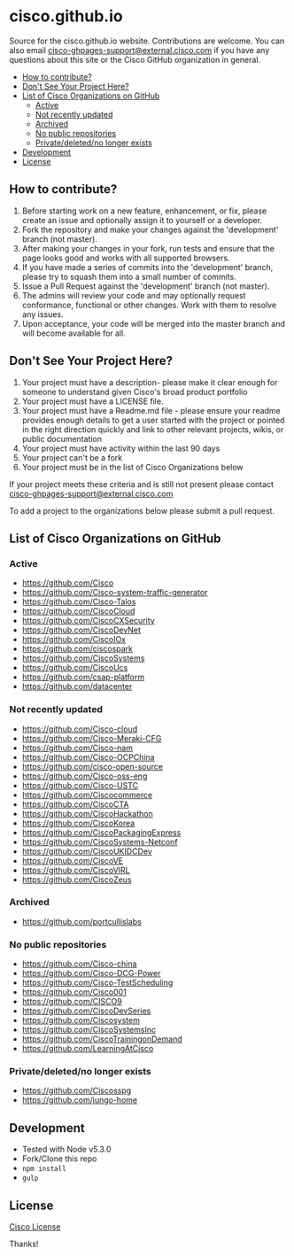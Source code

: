 # cisco.github.io

Source for the cisco.github.io website. Contributions are welcome.
You can also email cisco-ghpages-support@external.cisco.com if you have any questions about this site or the
Cisco GitHub organization in general.

- [How to contribute?](#how-to-contribute)
- [Don't See Your Project Here?](#dont-see-your-project-here)
- [List of Cisco Organizations on GitHub](#list-of-cisco-organizations-on-github)
  - [Active](#active)
  - [Not recently updated](#not-recently-updated)
  - [Archived](#archived)
  - [No public repositories](#no-public-repositories)
  - [Private/deleted/no longer exists](#privatedeletedno-longer-exists)
- [Development](#development)
- [License](#license)

## How to contribute?

1. Before starting work on a new feature, enhancement, or fix, please create an issue and optionally assign it to yourself or a developer.
1. Fork the repository and make your changes against the 'development' branch (not master).
1. After making your changes in your fork, run tests and ensure that the page looks good and works with all supported browsers.
1. If you have made a series of commits into the 'development' branch, please try to squash them into a small number of commits.
1. Issue a Pull Request against the 'development' branch (not master).
1. The admins will review your code and may optionally request conformance, functional or other changes. Work with them to resolve any issues.
1. Upon acceptance, your code will be merged into the master branch and will become available for all.

## Don't See Your Project Here?

1. Your project must have a description- please make it clear enough for someone to understand given Cisco's broad product portfolio
1. Your project must have a LICENSE file.
1. Your project must have a Readme.md file - please ensure your readme provides enough details to get a user started with the project or pointed in the right direction quickly and link to other relevant projects, wikis, or public documentation
1. Your project must have activity within the last 90 days
1. Your project can't be a fork
1. Your project must be in the list of Cisco Organizations below

If your project meets these criteria and is still not present please contact cisco-ghpages-support@external.cisco.com

To add a project to the organizations below please submit a pull request.

## List of Cisco Organizations on GitHub

### Active

- https://github.com/Cisco
- https://github.com/Cisco-system-traffic-generator
- https://github.com/Cisco-Talos
- https://github.com/CiscoCloud
- https://github.com/CiscoCXSecurity
- https://github.com/CiscoDevNet
- https://github.com/CiscoIOx
- https://github.com/ciscospark <!-- now https://github.com/webex -->
- https://github.com/CiscoSystems
- https://github.com/CiscoUcs
- https://github.com/csap-platform
- https://github.com/datacenter

### Not recently updated

- https://github.com/Cisco-cloud
- https://github.com/Cisco-Meraki-CFG
- https://github.com/Cisco-nam
- https://github.com/Cisco-OCPChina
- https://github.com/cisco-open-source
- https://github.com/Cisco-oss-eng
- https://github.com/Cisco-USTC
- https://github.com/Ciscocommerce
- https://github.com/CiscoCTA
- https://github.com/CiscoHackathon
- https://github.com/CiscoKorea
- https://github.com/CiscoPackagingExpress
- https://github.com/CiscoSystems-Netconf
- https://github.com/CiscoUKIDCDev
- https://github.com/CiscoVE
- https://github.com/CiscoVIRL
- https://github.com/CiscoZeus

### Archived

- https://github.com/portcullislabs

### No public repositories

- https://github.com/Cisco-china
- https://github.com/Cisco-DCG-Power
- https://github.com/Cisco-TestScheduling
- https://github.com/Cisco001
- https://github.com/CISCO9
- https://github.com/CiscoDevSeries
- https://github.com/Ciscosystem
- https://github.com/CiscoSystemsInc
- https://github.com/CiscoTrainingonDemand
- https://github.com/LearningAtCisco

### Private/deleted/no longer exists

- https://github.com/Ciscosspg
- https://github.com/jungo-home

## Development

- Tested with Node v5.3.0
- Fork/Clone this repo
- `npm install`
- `gulp`

## License

[Cisco License](LICENSE)

Thanks!
